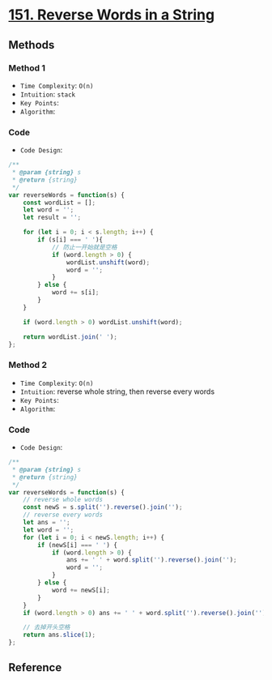 # [151. Reverse Words in a String](https://leetcode.com/problems/reverse-words-in-a-string/)

## Methods

### Method 1

* `Time Complexity`: `O(n)`
* `Intuition`: `stack`
* `Key Points`:
* `Algorithm`:

### Code

* `Code Design`:

```javascript
/**
 * @param {string} s
 * @return {string}
 */
var reverseWords = function(s) {
    const wordList = [];
    let word = '';
    let result = '';

    for (let i = 0; i < s.length; i++) {
        if (s[i] === ' '){
            // 防止一开始就是空格
            if (word.length > 0) {
                wordList.unshift(word);
                word = '';
            }
        } else {
            word += s[i];
        }
    }

    if (word.length > 0) wordList.unshift(word);

    return wordList.join(' ');
};

```

### Method 2

* `Time Complexity`: `O(n)`
* `Intuition`: reverse whole string, then reverse every words
* `Key Points`:
* `Algorithm`:

### Code

* `Code Design`:

```javascript
/**
 * @param {string} s
 * @return {string}
 */
var reverseWords = function(s) {
    // reverse whole words
    const newS = s.split('').reverse().join('');
    // reverse every words
    let ans = '';
    let word = '';
    for (let i = 0; i < newS.length; i++) {
        if (newS[i] === ' ') {
            if (word.length > 0) {
                ans += ' ' + word.split('').reverse().join('');
                word = '';
            }
        } else {
            word += newS[i];
        }
    }
    if (word.length > 0) ans += ' ' + word.split('').reverse().join('');

    // 去掉开头空格
    return ans.slice(1);
};
```

## Reference
